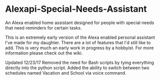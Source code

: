 # Alexapi-Special-Needs-Assistant
An Alexa enabled home assistant designed for people with special needs that need reminders for certain tasks.

This is an extremely early version of the Alexa enabled personal assistant I've made for my daughter.  There are a lot of
features that I'd still like to add.  This is very much an early work in progress by a hobbyist.  For more information please check out the wiki.

Updated 12/23/17
Removed the need for Bash scripts by tying everything directly into the python script.
Added the ability to switch between two schedules named Vacation and School via voice command.

